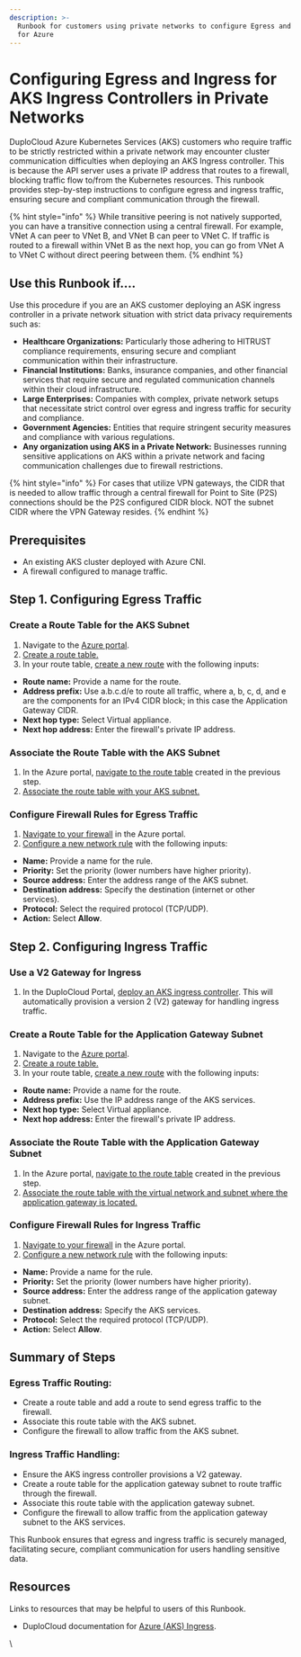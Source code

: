 ```yaml
---
description: >-
  Runbook for customers using private networks to configure Egress and Ingress
  for Azure
---
```


# Configuring Egress and Ingress for AKS Ingress Controllers in Private Networks

DuploCloud Azure Kubernetes Services (AKS) customers who require traffic to be strictly restricted within a private network may encounter cluster communication difficulties when deploying an AKS Ingress controller. This is because the API server uses a private IP address that routes to a firewall, blocking traffic flow to/from the Kubernetes resources. This runbook provides step-by-step instructions to configure egress and ingress traffic, ensuring secure and compliant communication through the firewall.

{% hint style="info" %}
While transitive peering is not natively supported, you can have a transitive connection using a central firewall. For example, VNet A can peer to VNet B, and VNet B can peer to VNet C. If traffic is routed to a firewall within VNet B as the next hop, you can go from VNet A to VNet C without direct peering between them.
{% endhint %}

## Use this Runbook if....

Use this procedure if you are an AKS customer deploying an ASK ingress controller in a private network situation with strict data privacy requirements such as:

* **Healthcare Organizations:** Particularly those adhering to HITRUST compliance requirements, ensuring secure and compliant communication within their infrastructure.
* **Financial Institutions:** Banks, insurance companies, and other financial services that require secure and regulated communication channels within their cloud infrastructure.
* **Large Enterprises:** Companies with complex, private network setups that necessitate strict control over egress and ingress traffic for security and compliance.
* **Government Agencies:** Entities that require stringent security measures and compliance with various regulations.
* **Any organization using AKS in a Private Network:** Businesses running sensitive applications on AKS within a private network and facing communication challenges due to firewall restrictions.

{% hint style="info" %}
For cases that utilize VPN gateways, the CIDR that is needed to allow traffic through a central firewall for Point to Site (P2S) connections should be the P2S configured CIDR block. NOT the subnet CIDR where the VPN Gateway resides.
{% endhint %}

## Prerequisites

* An existing AKS cluster deployed with Azure CNI.
* A firewall configured to manage traffic.

## Step 1. Configuring Egress Traffic

### Create a Route Table for the AKS Subnet

1. Navigate to the [Azure portal](https://azure.microsoft.com/en-us/get-started/azure-portal).
2. [Create a route table. ](https://learn.microsoft.com/en-us/azure/virtual-network/manage-route-table#create-a-route-table)
3. In your route table, [create a new route](https://learn.microsoft.com/en-us/azure/virtual-network/manage-route-table#create-a-route) with the following inputs:

* **Route name:** Provide a name for the route.
* **Address prefix:** Use a.b.c.d/e to route all traffic, where a, b, c, d, and e are the components for an IPv4 CIDR block; in this case the Application Gateway CIDR.
* **Next hop type:** Select Virtual appliance.
* **Next hop address:** Enter the firewall's private IP address.

### Associate the Route Table with the AKS Subnet

1. In the Azure portal, [navigate to the route table](https://learn.microsoft.com/en-us/azure/virtual-network/manage-route-table#view-details-of-a-route-table) created in the previous step.
2. [Associate the route table with your AKS subnet. ](https://learn.microsoft.com/en-us/azure/virtual-network/manage-route-table#associate-a-route-table-to-a-subnet)

### Configure Firewall Rules for Egress Traffic

1. [Navigate to your firewall](https://learn.microsoft.com/en-us/azure/firewall/tutorial-firewall-deploy-portal#examine-the-firewall) in the Azure portal.
2. [Configure a new network rule](https://learn.microsoft.com/en-us/azure/firewall/tutorial-firewall-deploy-portal#configure-a-network-rule) with the following inputs:

* **Name:** Provide a name for the rule.
* **Priority:** Set the priority (lower numbers have higher priority).
* **Source address:** Enter the address range of the AKS subnet.
* **Destination address:** Specify the destination (internet or other services).
* **Protocol:** Select the required protocol (TCP/UDP).
* **Action:** Select **Allow**.

## Step 2. Configuring Ingress Traffic

### Use a V2 Gateway for Ingress

1. In the DuploCloud Portal, [deploy an AKS ingress controller](https://docs.duplocloud.com/docs/kubernetes-overview/ingress-loadbalancer/aks-ingress). This will automatically provision a version 2 (V2) gateway for handling ingress traffic.

### Create a Route Table for the Application Gateway Subnet

1. Navigate to the [Azure portal](https://azure.microsoft.com/en-us/get-started/azure-portal).
2. [Create a route table. ](https://learn.microsoft.com/en-us/azure/virtual-network/manage-route-table#create-a-route-table)
3. In your route table, [create a new route](https://learn.microsoft.com/en-us/azure/virtual-network/manage-route-table#create-a-route) with the following inputs:

* **Route name:** Provide a name for the route.
* **Address prefix:** Use the IP address range of the AKS services.
* **Next hop type:** Select Virtual appliance.
* **Next hop address:** Enter the firewall's private IP address.

### Associate the Route Table with the Application Gateway Subnet

1. In the Azure portal, [navigate to the route table](https://learn.microsoft.com/en-us/azure/virtual-network/manage-route-table#view-details-of-a-route-table) created in the previous step.
2. [Associate the route table with the virtual network and subnet where the application gateway is located.](https://learn.microsoft.com/en-us/azure/virtual-network/manage-route-table#associate-a-route-table-to-a-subnet)

### Configure Firewall Rules for Ingress Traffic

1. [Navigate to your firewall](https://learn.microsoft.com/en-us/azure/firewall/tutorial-firewall-deploy-portal#examine-the-firewall) in the Azure portal.
2. [Configure a new network rule](https://learn.microsoft.com/en-us/azure/firewall/tutorial-firewall-deploy-portal#configure-a-network-rule) with the following inputs:

* **Name:** Provide a name for the rule.
* **Priority:** Set the priority (lower numbers have higher priority).
* **Source address:** Enter the address range of the application gateway subnet.
* **Destination address:** Specify the AKS services.
* **Protocol:** Select the required protocol (TCP/UDP).
* **Action:** Select **Allow**.

## Summary of Steps

### Egress Traffic Routing:

* Create a route table and add a route to send egress traffic to the firewall.
* Associate this route table with the AKS subnet.
* Configure the firewall to allow traffic from the AKS subnet.

### Ingress Traffic Handling:

* Ensure the AKS ingress controller provisions a V2 gateway.
* Create a route table for the application gateway subnet to route traffic through the firewall.
* Associate this route table with the application gateway subnet.
* Configure the firewall to allow traffic from the application gateway subnet to the AKS services.

This Runbook ensures that egress and ingress traffic is securely managed, facilitating secure, compliant communication for users handling sensitive data.

## Resources

Links to resources that may be helpful to users of this Runbook.&#x20;

* DuploCloud documentation for [Azure (AKS) Ingress](../kubernetes-overview/ingress-loadbalancer/aks-ingress/).

\
